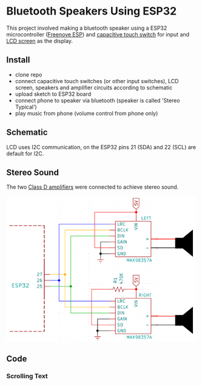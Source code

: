 # Bluetooth Speakers Using ESP32
This project involved making a bluetooth speaker using a ESP32 microcontroller ([Freenove ESP](https://github.com/Freenove/Freenove_ESP32_WROVER_Board/tree/main)) and [capacitive touch switch](https://www.amazon.ca/dp/B09VPK9N7F?ref=ppx_yo2ov_dt_b_fed_asin_title) for input and [LCD screen](https://www.amazon.ca/dp/B0B76Z83Y4?ref=ppx_yo2ov_dt_b_fed_asin_title&th=1) as the display.




## Install
- clone repo
- connect capacitive touch switches (or other input switches), LCD screen, speakers and amplifier circuits according to schematic
- upload sketch to ESP32 board
- connect phone to speaker via bluetooth (speaker is called 'Stereo Typical')
- play music from phone (volume control from phone only)

## Schematic
LCD uses I2C communication, on the ESP32 pins 21 (SDA) and 22 (SCL) are default for I2C.





## Stereo Sound
The two [Class D amplifiers](https://www.aliexpress.com/item/1005005383121121.html?spm=a2g0o.order_detail.order_detail_item.2.428bf19ckJln9C) were connected to achieve stereo sound.

<img src="https://github.com/chnanc001/BLE-Speakers/blob/main/Images/AmplifierCircuit.PNG" width="500">


## Code
### Scrolling Text
